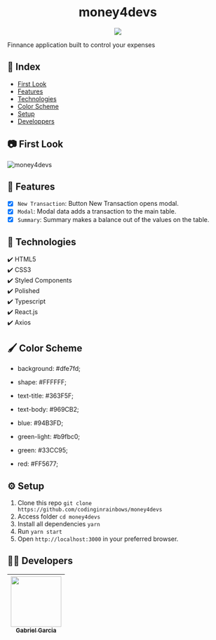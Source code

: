 <h1 align="center"> money4devs </h1>

<p align="center">
<img src="http://img.shields.io/static/v1?label=STATUS&message=FINISHED&color=BLUE&style=for-the-badge"/>
</p>

Finnance application built to control your expenses
## :file_folder: Index
* [First Look](#camera-first-look)
* [Features](#hammer-features)
* [Technologies](#rocket-technologies)
* [Color Scheme](#paintbrush-color-scheme)
* [Setup](#gear-setup)
* [Developpers](#man_technologist-developers)

## :camera: First Look
![money4devs](https://user-images.githubusercontent.com/82886646/157505959-5ff54e59-2750-48fb-8b33-6e25dbd9b9eb.gif)

## :hammer: Features

- [x] `New Transaction`: Button New Transaction opens modal.
- [x] `Modal`: Modal data adds a transaction to the main table.
- [x] `Summary`: Summary makes a balance out of the values on the table.

## :rocket: Technologies

  ✔️ HTML5 <br>
  ✔️ CSS3 <br>
  ✔️ Styled Components<br>
  ✔️ Polished<br>
  ✔️ Typescript <br>
  ✔️ React.js <br>
  ✔️ Axios <br>

## :paintbrush: Color Scheme

- background: #dfe7fd;
- shape: #FFFFFF;

- text-title: #363F5F;
- text-body: #969CB2;

- blue: #94B3FD;
- green-light: #b9fbc0;
- green: #33CC95;
- red: #FF5677;

## :gear: Setup

1. Clone this repo `git clone https://github.com/codinginrainbows/money4devs`
2. Access folder `cd money4devs`
3. Install all dependencies `yarn` 
4. Run `yarn start`
5. Open `http://localhost:3000` in your preferred browser.

## :man_technologist: Developers

| [<img src="https://avatars.githubusercontent.com/u/82886646?v=4" width=115><br><sub>Gabriel Garcia</sub>](https://github.com/codinginrainbows)
| :---: |
